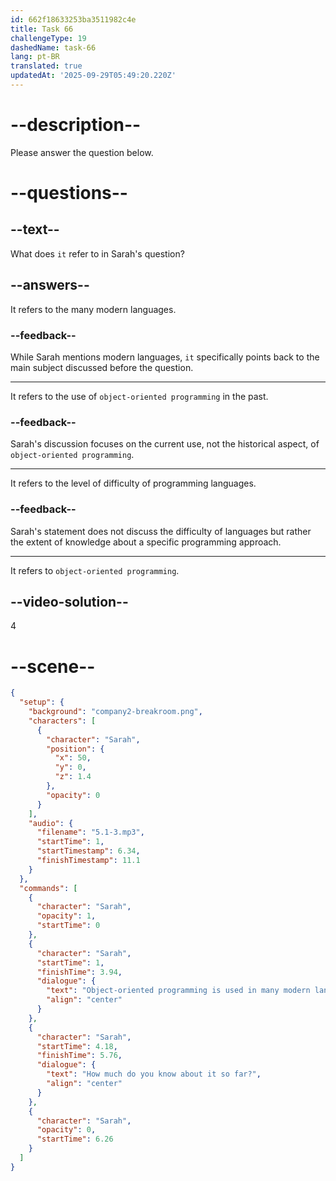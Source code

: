 ```yaml
---
id: 662f18633253ba3511982c4e
title: Task 66
challengeType: 19
dashedName: task-66
lang: pt-BR
translated: true
updatedAt: '2025-09-29T05:49:20.220Z'
---
```


<!-- (Audio) Sarah: Object-oriented programming is used in many modern languages. How much do you know about it so far? -->

# --description--

Please answer the question below.

# --questions--

## --text--

What does `it` refer to in Sarah's question?

## --answers--

It refers to the many modern languages.

### --feedback--

While Sarah mentions modern languages, `it` specifically points back to the main subject discussed before the question.

---

It refers to the use of `object-oriented programming` in the past.

### --feedback--

Sarah's discussion focuses on the current use, not the historical aspect, of `object-oriented programming`.

---

It refers to the level of difficulty of programming languages.

### --feedback--

Sarah's statement does not discuss the difficulty of languages but rather the extent of knowledge about a specific programming approach.

---

It refers to `object-oriented programming`.

## --video-solution--

4

# --scene--

```json
{
  "setup": {
    "background": "company2-breakroom.png",
    "characters": [
      {
        "character": "Sarah",
        "position": {
          "x": 50,
          "y": 0,
          "z": 1.4
        },
        "opacity": 0
      }
    ],
    "audio": {
      "filename": "5.1-3.mp3",
      "startTime": 1,
      "startTimestamp": 6.34,
      "finishTimestamp": 11.1
    }
  },
  "commands": [
    {
      "character": "Sarah",
      "opacity": 1,
      "startTime": 0
    },
    {
      "character": "Sarah",
      "startTime": 1,
      "finishTime": 3.94,
      "dialogue": {
        "text": "Object-oriented programming is used in many modern languages.",
        "align": "center"
      }
    },
    {
      "character": "Sarah",
      "startTime": 4.18,
      "finishTime": 5.76,
      "dialogue": {
        "text": "How much do you know about it so far?",
        "align": "center"
      }
    },
    {
      "character": "Sarah",
      "opacity": 0,
      "startTime": 6.26
    }
  ]
}
```
